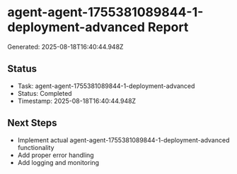 # agent-agent-1755381089844-1-deployment-advanced Report

Generated: 2025-08-18T16:40:44.948Z

## Status
- Task: agent-agent-1755381089844-1-deployment-advanced
- Status: Completed
- Timestamp: 2025-08-18T16:40:44.948Z

## Next Steps
- Implement actual agent-agent-1755381089844-1-deployment-advanced functionality
- Add proper error handling
- Add logging and monitoring
